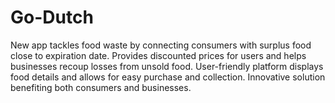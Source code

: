 # Go-Dutch
New app tackles food waste by connecting consumers with surplus food close to expiration date. Provides discounted prices for users and helps businesses recoup losses from unsold food. User-friendly platform displays food details and allows for easy purchase and collection. Innovative solution benefiting both consumers and businesses.
